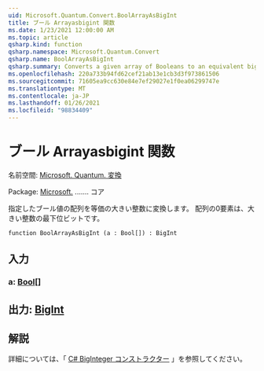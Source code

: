 ```yaml
---
uid: Microsoft.Quantum.Convert.BoolArrayAsBigInt
title: ブール Arrayasbigint 関数
ms.date: 1/23/2021 12:00:00 AM
ms.topic: article
qsharp.kind: function
qsharp.namespace: Microsoft.Quantum.Convert
qsharp.name: BoolArrayAsBigInt
qsharp.summary: Converts a given array of Booleans to an equivalent big integer. The 0 element of the array is the least significant bit of the big integer.
ms.openlocfilehash: 220a733b94fd62cef21ab13e1cb3d3f973861506
ms.sourcegitcommit: 71605ea9cc630e84e7ef29027e1f0ea06299747e
ms.translationtype: MT
ms.contentlocale: ja-JP
ms.lasthandoff: 01/26/2021
ms.locfileid: "98834409"
---
```

# <a name="boolarrayasbigint-function"></a>ブール Arrayasbigint 関数

名前空間: [Microsoft. Quantum. 変換](xref:Microsoft.Quantum.Convert)

Package: [Microsoft.](https://nuget.org/packages/Microsoft.Quantum.QSharp.Core) ....... コア


指定したブール値の配列を等価の大きい整数に変換します。
配列の0要素は、大きい整数の最下位ビットです。

```qsharp
function BoolArrayAsBigInt (a : Bool[]) : BigInt
```


## <a name="input"></a>入力

### <a name="a--bool"></a>a: [Bool](xref:microsoft.quantum.lang-ref.bool)[]





## <a name="output--bigint"></a>出力: [BigInt](xref:microsoft.quantum.lang-ref.bigint)



## <a name="remarks"></a>解説

詳細については、「 [C# BigInteger コンストラクター](https://docs.microsoft.com/dotnet/api/system.numerics.biginteger.-ctor?view=netframework-4.7.2#System_Numerics_BigInteger__ctor_System_Int64_) 」を参照してください。